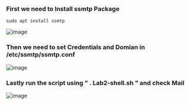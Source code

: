 ### First we need to Install ssmtp Package 
```
sudo apt install ssmtp
```
![image](https://github.com/MoYousry510/IVolve-OJT/assets/80543993/8b30247b-3bdb-436a-88ec-0b4520c0f815)

### Then we need to set Credentials and Domian in /etc/ssmtp/ssmtp.conf
![image](https://github.com/MoYousry510/IVolve-OJT/assets/80543993/3b990ad6-bce5-4f46-a13c-63f40309d564)

### Lastly run the script using " . Lab2-shell.sh " and check Mail 
![image](https://github.com/MoYousry510/IVolve-OJT/assets/80543993/aea1dcbf-5110-460a-9ced-2e5739df8619)


